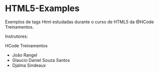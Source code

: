 # HTML5-Examples
Exemplos de tags Html estudadas durante o curso de HTML5 da @HCode Treinamentos.

Instrutores:

HCode Treinamentos

- João Rangel
- Glaucio Daniel Souza Santos
- Djalma Sindeaux
